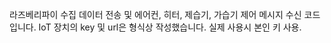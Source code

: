 라즈베리파이 수집 데이터 전송 및 에어컨, 히터, 제습기, 가습기 제어 메시지 수신 코드입니다.
IoT 장치의 key 및 url은 형식상 작성했습니다. 실제 사용시 본인 키 사용.
